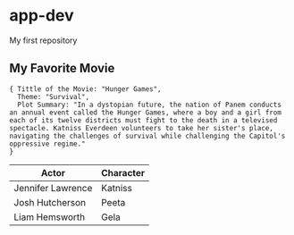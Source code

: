 # app-dev
My first repository

## My Favorite Movie 

~~~
{ Tittle of the Movie: "Hunger Games",
  Theme: "Survival",
  Plot Summary: "In a dystopian future, the nation of Panem conducts an annual event called the Hunger Games, where a boy and a girl from each of its twelve districts must fight to the death in a televised spectacle. Katniss Everdeen volunteers to take her sister's place, navigating the challenges of survival while challenging the Capitol's oppressive regime."
}
~~~
| Actor            | Character |
|------------------| ----------|
| Jennifer Lawrence| Katniss   |
| Josh Hutcherson  | Peeta     |
| Liam Hemsworth   | Gela      |
